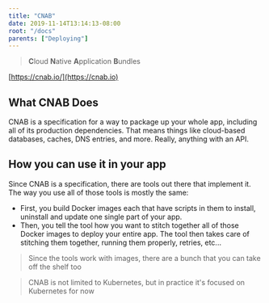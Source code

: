 ```yaml
---
title: "CNAB"
date: 2019-11-14T13:14:13-08:00
root: "/docs"
parents: ["Deploying"]
---
```


>**C**loud **N**ative **A**pplication **B**undles

[https://cnab.io/](https://cnab.io)

## What CNAB Does

CNAB is a specification for a way to package up your whole app, including all of its production dependencies. That means things like cloud-based databases, caches, DNS entries, and more. Really, anything with an API.

## How you can use it in your app

Since CNAB is a specification, there are tools out there that implement it. The way you use all of those tools is mostly the same:

- First, you build Docker images each that have scripts in them to install, uninstall and update one single part of your app.
- Then, you tell the tool how you want to stitch together all of those Docker images to deploy your entire app. The tool then takes care of stitching them together, running them properly, retries, etc...

>Since the tools work with images, there are a bunch that you can take off the shelf too

>CNAB is not limited to Kubernetes, but in practice it's focused on Kubernetes for now